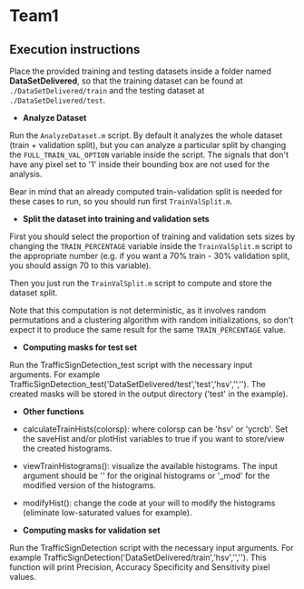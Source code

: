 # Team1

## Execution instructions

Place the provided training and testing datasets inside a folder named
**DataSetDelivered**, so that the training dataset can be found at
`./DataSetDelivered/train` and the testing dataset at
`./DataSetDelivered/test`.

- **Analyze Dataset**

Run the `AnalyzeDataset.m` script. By default it analyzes the whole dataset (train + validation split), but you can analyze a particular split by changing the `FULL_TRAIN_VAL_OPTION` variable inside the script. The signals that don't have any pixel set to '1' inside their bounding box are not used for the analysis.

Bear in mind that an already computed train-validation split is needed for these cases to run, so you should run first `TrainValSplit.m`.

- **Split the dataset into training and validation sets**

First you should select the proportion of training and validation sets sizes by changing the `TRAIN_PERCENTAGE` variable inside the `TrainValSplit.m` script to the appropriate number (e.g. if you want a 70% train - 30% validation split, you should assign 70 to this variable).

Then you just run the `TrainValSplit.m` script to compute and store the dataset split.

Note that this computation is not deterministic, as it involves random permutations and a clustering algorithm with random initializations, so don't expect it to produce the same result for the same `TRAIN_PERCENTAGE` value.

- **Computing masks for test set**

Run the TrafficSignDetection_test script with the necessary input arguments. For example TrafficSignDetection_test('DataSetDelivered/test','test','hsv','',''). The created masks will be stored in the output directory ('test' in the example).

- **Other functions**
 - calculateTrainHists(colorsp): where colorsp can be 'hsv' or 'ycrcb'. Set the saveHist and/or plotHist variables to true if you want to store/view the created histograms.
 - viewTrainHistograms(): visualize the available histograms. The input argument should be '' for the original histograms or '\_mod' for the modified version of the histograms.
 - modifyHist(): change the code at your will to modify the histograms (eliminate low-saturated values for example).
 
 
- **Computing masks for validation set**

Run the TrafficSignDetection script with the necessary input arguments. For example TrafficSignDetection('DataSetDelivered/train','hsv','',''). This function will print Precision, Accuracy Specificity and Sensitivity pixel values.
